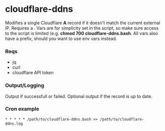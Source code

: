 # cloudflare-ddns

Modifies a single Cloudflare **A** record if it doesn't match the current external IP. Requires a . Vars are for simplicity set in the script, so make sure access to the script is limited (e.g. **chmod 700 cloudflare-ddns.bash**.  All vars also have a prefix, should you want to use env vars instead.

### Reqs

- jq
- curl
- cloudflare API token

### Output/Logging

Output if successfull or failed. Optional output if the record is up to date.

### Cron example

```
* * * * * /path/to/cloudflare-ddns.bash >> /path/to/cloudflare-ddns.log
```
